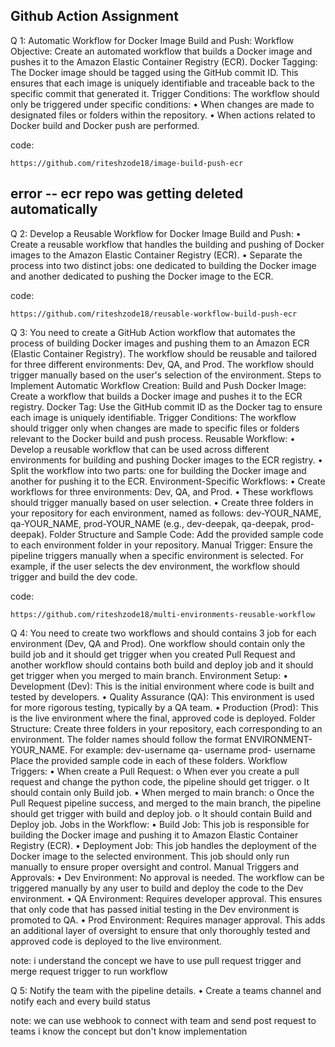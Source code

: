 ## Github Action Assignment
Q 1: Automatic Workflow for Docker Image Build and Push:
Workflow Objective:
Create an automated workflow that builds a Docker image and pushes it to the 
Amazon Elastic Container Registry (ECR).
Docker Tagging:
The Docker image should be tagged using the GitHub commit ID. This ensures that 
each image is uniquely identifiable and traceable back to the specific commit that 
generated it.
Trigger Conditions:
The workflow should only be triggered under specific conditions: 
• When changes are made to designated files or folders within the 
repository.
• When actions related to Docker build and Docker push are 
performed.

code:
```
https://github.com/riteshzode18/image-build-push-ecr
```

## error -- ecr repo was getting deleted automatically

Q 2: Develop a Reusable Workflow for Docker Image Build and Push:
• Create a reusable workflow that handles the building and pushing of Docker 
images to the Amazon Elastic Container Registry (ECR).
• Separate the process into two distinct jobs: one dedicated to building the Docker 
image and another dedicated to pushing the Docker image to the ECR.

code:
```
https://github.com/riteshzode18/reusable-workflow-build-push-ecr
```

Q 3: You need to create a GitHub Action workflow that automates the process of 
building Docker images and pushing them to an Amazon ECR (Elastic Container Registry). 
The workflow should be reusable and tailored for three different environments: Dev, QA, 
and Prod. The workflow should trigger manually based on the user's selection of the 
environment.
Steps to Implement
Automatic Workflow Creation:
Build and Push Docker Image: Create a workflow that builds a Docker image and 
pushes it to the ECR registry.
Docker Tag: Use the GitHub commit ID as the Docker tag to ensure each image is 
uniquely identifiable.
Trigger Conditions:
The workflow should trigger only when changes are made to specific files or 
folders relevant to the Docker build and push process.
Reusable Workflow:
• Develop a reusable workflow that can be used across different 
environments for building and pushing Docker images to the ECR registry.
• Split the workflow into two parts: one for building the Docker image and 
another for pushing it to the ECR.
Environment-Specific Workflows:
• Create workflows for three environments: Dev, QA, and Prod.
• These workflows should trigger manually based on user selection.
• Create three folders in your repository for each environment, named as 
follows: dev-YOUR_NAME, qa-YOUR_NAME, prod-YOUR_NAME (e.g., dev-deepak, qa-deepak, prod-deepak).
Folder Structure and Sample Code:
Add the provided sample code to each environment folder in your repository.
Manual Trigger:
Ensure the pipeline triggers manually when a specific environment is selected. For 
example, if the user selects the dev environment, the workflow should trigger and 
build the dev code.

code:
```
https://github.com/riteshzode18/multi-environments-reusable-workflow
```


Q 4: You need to create two workflows and should contains 3 job for each 
environment (Dev, QA and Prod). One workflow should contain only the build job and it 
should get trigger when you created Pull Request and another workflow should contains 
both build and deploy job and it should get trigger when you merged to main branch.
Environment Setup:
• Development (Dev): This is the initial environment where code is built and 
tested by developers.
• Quality Assurance (QA): This environment is used for more rigorous 
testing, typically by a QA team.
• Production (Prod): This is the live environment where the final, approved 
code is deployed.
Folder Structure:
Create three folders in your repository, each corresponding to an environment. 
The folder names should follow the format ENVIRONMENT-YOUR_NAME. For 
example: 
dev-username
qa- username
prod- username
Place the provided sample code in each of these folders.
Workflow Triggers:
• When create a Pull Request:
o When ever you create a pull request and change the python code, 
the pipeline should get trigger.
o It should contain only Build job.
• When merged to main branch:
o Once the Pull Request pipeline success, and merged to the main 
branch, the pipeline should get trigger with build and deploy job.
o It should contain Build and Deploy job.
Jobs in the Workflow:
• Build Job: This job is responsible for building the Docker image and pushing 
it to Amazon Elastic Container Registry (ECR).
• Deployment Job: This job handles the deployment of the Docker image to 
the selected environment. This job should only run manually to ensure 
proper oversight and control.
Manual Triggers and Approvals:
• Dev Environment: No approval is needed. The workflow can be triggered 
manually by any user to build and deploy the code to the Dev environment.
• QA Environment: Requires developer approval. This ensures that only 
code that has passed initial testing in the Dev environment is promoted to 
QA.
• Prod Environment: Requires manager approval. This adds an additional 
layer of oversight to ensure that only thoroughly tested and approved code 
is deployed to the live environment.

note:
i understand the concept we have to use pull request trigger and merge request trigger to run workflow


Q 5: Notify the team with the pipeline details.
• Create a teams channel and notify each and every build status

note: 
we can use webhook to connect with team and send post request to teams
i know the concept but don't know implementation